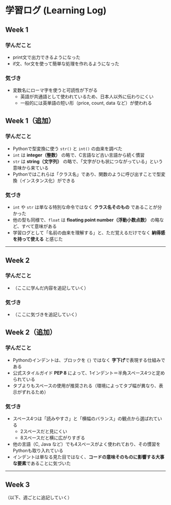 # 学習ログ (Learning Log)

## Week 1
### 学んだこと
- print文で出力できるようになった
- if文、for文を使って簡単な処理を作れるようになった

### 気づき
- 変数名にローマ字を使うと可読性が下がる
  - 英語が共通語として使われているため、日本人以外に伝わりにくい
  - 一般的には英単語の短い形（price, count, data など）が使われる
## Week 1（追加）

### 学んだこと
- Pythonで型変換に使う `str()` と `int()` の由来を調べた
- `int` は **integer（整数）** の略で、C言語など古い言語から続く慣習
- `str` は **string（文字列）** の略で、「文字がひも状につながっている」という意味から来ている
- Pythonではこれらは「クラス名」であり、関数のように呼び出すことで型変換（インスタンス化）ができる

### 気づき
- `int` や `str` は単なる特別な命令ではなく **クラス名そのもの** であることが分かった
- 他の型も同様で、`float` は **floating point number（浮動小数点数）** の略など、すべて意味がある
- 学習ログとして「名前の由来を理解する」と、ただ覚えるだけでなく **納得感を持って使える** と感じた

---

## Week 2
### 学んだこと
- （ここに学んだ内容を追記していく）

### 気づき
- （ここに気づきを追記していく）

## Week 2（追加）

### 学んだこと
- Pythonのインデントは、ブロックを `{}` ではなく **字下げ**で表現する仕組みである
- 公式スタイルガイド **PEP 8** によって、1インデント＝半角スペース4つと定められている
- タブよりもスペースの使用が推奨される（環境によってタブ幅が異なり、表示がずれるため）

### 気づき
- スペース4つは「読みやすさ」と「横幅のバランス」の観点から選ばれている
  - 2スペースだと見にくい
  - 8スペースだと横に広がりすぎる
- 他の言語（C, Java など）でも4スペースがよく使われており、その慣習をPythonも取り入れている
- インデントは単なる見た目ではなく、**コードの意味そのものに影響する大事な要素**であることに気づいた

---

## Week 3
（以下、週ごとに追記していく）
